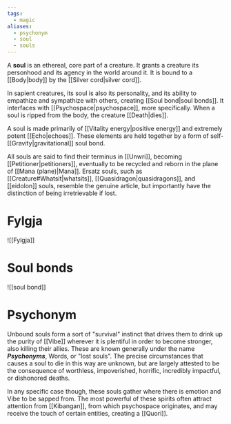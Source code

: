 ```yaml
---
tags:
  - magic
aliases:
  - psychonym
  - soul
  - souls
---
```

A **soul** is an ethereal, core part of a creature. It grants a creature its personhood and its agency in the world around it. It is bound to a [[Body|body]] by the [[Silver cord|silver cord]].

In sapient creatures, its soul is also its personality, and its ability to empathize and sympathize with others, creating [[Soul bond|soul bonds]]. It interfaces with [[Psychospace|psychospace]], more specifically. When a soul is ripped from the body, the creature [[Death|dies]]. 

A soul is made primarily of [[Vitality energy|positive energy]] and extremely potent [[Echo|echoes]]. These elements are held together by a form of self-[[Gravity|gravitational]] soul bond.

All souls are said to find their terminus in [[Unwri]], becoming [[Petitioner|petitioners]], eventually to be recycled and reborn in the plane of [[Mana (plane)|Mana]]. Ersatz souls, such as [[Creature#Whatsit|whatsits]], [[Quasidragon|quasidragons]], and [[eidolon]] souls, resemble the genuine article, but importantly have the distinction of being irretrievable if lost.

# Fylgja
![[Fylgja]]
# Soul bonds
![[soul bond]]


# Psychonym
Unbound souls form a sort of "survival" instinct that drives them to drink up the purity of [[Vibe]] wherever it is plentiful in order to become stronger, also killing their allies. These are known generally under the name ***Psychonyms***, Words, or "lost souls". The precise circumstances that causes a soul to die in this way are unknown, but are largely attested to be the consequence of worthless, impoverished, horrific, incredibly impactful, or dishonored deaths.
  
In any specific case though, these souls gather where there is emotion and Vibe to be sapped from. The most powerful of these spirits often attract attention from [[Kibangan]], from which psychospace originates, and may receive the touch of certain entities, creating a [[Quori]].


